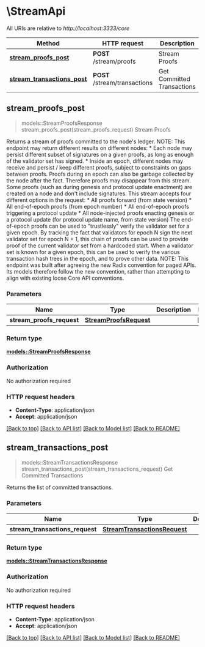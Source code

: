 # \StreamApi

All URIs are relative to *http://localhost:3333/core*

Method | HTTP request | Description
------------- | ------------- | -------------
[**stream_proofs_post**](StreamApi.md#stream_proofs_post) | **POST** /stream/proofs | Stream Proofs
[**stream_transactions_post**](StreamApi.md#stream_transactions_post) | **POST** /stream/transactions | Get Committed Transactions



## stream_proofs_post

> models::StreamProofsResponse stream_proofs_post(stream_proofs_request)
Stream Proofs

Returns a stream of proofs committed to the node's ledger.  NOTE: This endpoint may return different results on different nodes: * Each node may persist different subset of signatures on a given proofs, as long as enough of the validator set has signed. * Inside an epoch, different nodes may receive and persist / keep different proofs, subject to constraints on gaps between proofs.  Proofs during an epoch can also be garbage collected by the node after the fact. Therefore proofs may disappear from this stream.  Some proofs (such as during genesis and protocol update enactment) are created on a node and don't include signatures.  This stream accepts four different options in the request: * All proofs forward (from state version) * All end-of-epoch proofs (from epoch number) * All end-of-epoch proofs triggering a protocol update * All node-injected proofs enacting genesis or a protocol update (for protocol update name, from state version)  The end-of-epoch proofs can be used to \"trustlessly\" verify the validator set for a given epoch. By tracking the fact that validators for epoch N sign the next validator set for epoch N + 1, this chain of proofs can be used to provide proof of the current validator set from a hardcoded start.  When a validator set is known for a given epoch, this can be used to verify the various transaction hash trees in the epoch, and to prove other data.  NOTE: This endpoint was built after agreeing the new Radix convention for paged APIs. Its models therefore follow the new convention, rather than attempting to align with existing loose Core API conventions. 

### Parameters


Name | Type | Description  | Required | Notes
------------- | ------------- | ------------- | ------------- | -------------
**stream_proofs_request** | [**StreamProofsRequest**](StreamProofsRequest.md) |  | [required] |

### Return type

[**models::StreamProofsResponse**](StreamProofsResponse.md)

### Authorization

No authorization required

### HTTP request headers

- **Content-Type**: application/json
- **Accept**: application/json

[[Back to top]](#) [[Back to API list]](../README.md#documentation-for-api-endpoints) [[Back to Model list]](../README.md#documentation-for-models) [[Back to README]](../README.md)


## stream_transactions_post

> models::StreamTransactionsResponse stream_transactions_post(stream_transactions_request)
Get Committed Transactions

Returns the list of committed transactions. 

### Parameters


Name | Type | Description  | Required | Notes
------------- | ------------- | ------------- | ------------- | -------------
**stream_transactions_request** | [**StreamTransactionsRequest**](StreamTransactionsRequest.md) |  | [required] |

### Return type

[**models::StreamTransactionsResponse**](StreamTransactionsResponse.md)

### Authorization

No authorization required

### HTTP request headers

- **Content-Type**: application/json
- **Accept**: application/json

[[Back to top]](#) [[Back to API list]](../README.md#documentation-for-api-endpoints) [[Back to Model list]](../README.md#documentation-for-models) [[Back to README]](../README.md)

